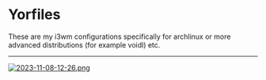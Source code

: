# Yorfiles 

These are my i3wm configurations specifically for archlinux or more advanced distributions (for example voidl) etc.

<hr>

[![2023-11-08-12-26.png](https://i.postimg.cc/gcC0FVtr/2023-11-08-12-26.png)](https://postimg.cc/Dmch1XTK)
